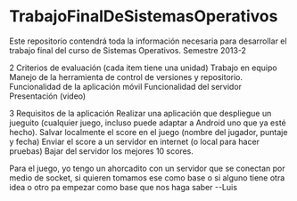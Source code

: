 TrabajoFinalDeSistemasOperativos
================================

Este repositorio contendrá toda la información necesaria para desarrollar el trabajo final del curso de Sistemas Operativos. Semestre 2013-2

2 Criterios de evaluación (cada item tiene una unidad)
Trabajo en equipo
Manejo de la herramienta de control de versiones y repositorio.
Funcionalidad de la aplicación móvil
Funcionalidad del servidor
Presentación (video)

3 Requisitos de la aplicación
Realizar una aplicación que despliegue un jueguito (cualquier juego, incluso puede adaptar a Android uno que ya esté hecho).
Salvar localmente el score en el juego (nombre del jugador, puntaje y fecha)
Enviar el score a un servidor en internet (o local para hacer pruebas)
Bajar del servidor los mejores 10 scores.
 
Para el juego, yo tengo un ahorcadito con un servidor que se conectan por medio de socket, si quieren tomamos ese como base o si alguno tiene otra idea o otro pa empezar como base que nos haga saber --Luis
